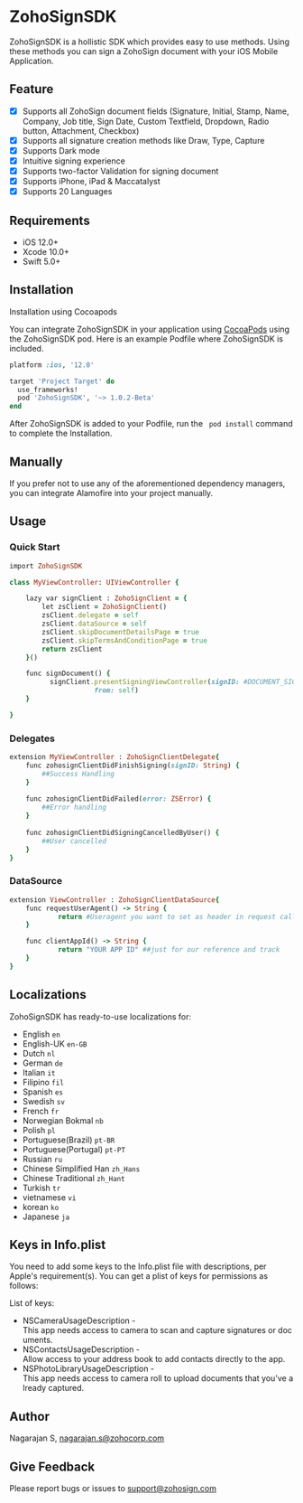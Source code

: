 # ZohoSignSDK

ZohoSignSDK is a hollistic SDK which provides easy to use methods. Using these methods you can sign a ZohoSign document with your iOS Mobile Application.

## Feature
 - [x] Supports all ZohoSign document fields (Signature, Initial, Stamp, Name, Company, Job title, Sign Date, Custom Textfield, Dropdown, Radio button, Attachment, Checkbox)
 - [x] Supports all signature creation methods like Draw, Type, Capture
 - [x] Supports Dark mode
 - [x] Intuitive signing experience 
 - [x] Supports two-factor Validation for signing document
 - [x] Supports iPhone, iPad & Maccatalyst 
 - [x] Supports 20 Languages 
 
## Requirements

* iOS 12.0+ 
* Xcode 10.0+
* Swift 5.0+

## Installation
Installation using Cocoapods

You can integrate ZohoSignSDK in your application using [CocoaPods](https://cocoapods.org) using the ZohoSignSDK pod. Here is an example Podfile where ZohoSignSDK is included.

```ruby
platform :ios, '12.0'

target 'Project Target' do
  use_frameworks!
  pod 'ZohoSignSDK', '~> 1.0.2-Beta'
end
```

After ZohoSignSDK is added to your Podfile, run the ``` pod install``` command to complete the Installation.


## Manually

If you prefer not to use any of the aforementioned dependency managers, you can integrate Alamofire into your project manually.

## Usage

### Quick Start

```ruby
import ZohoSignSDK

class MyViewController: UIViewController {

    lazy var signClient : ZohoSignClient = {
        let zsClient = ZohoSignClient()
        zsClient.delegate = self
        zsClient.dataSource = self
        zsClient.skipDocumentDetailsPage = true
        zsClient.skipTermsAndConditionPage = true
        return zsClient
    }()

    func signDocument() {
          signClient.presentSigningViewController(signID: #DOCUMENT_SIGN_ID_TO_BE_SIGNED#, 
                     from: self)
    }

}
```


### Delegates
```ruby
extension MyViewController : ZohoSignClientDelegate{
    func zohosignClientDidFinishSigning(signID: String) {
        ##Success Handling
    }
    
    func zohosignClientDidFailed(error: ZSError) {
        ##Error handling
    }
    
    func zohosignClientDidSigningCancelledByUser() {
        ##User cancelled
    }
}
```

### DataSource
```ruby
extension ViewController : ZohoSignClientDataSource{
    func requestUserAgent() -> String {
            return #Useragent you want to set as header in request calls#>\
    }

    func clientAppId() -> String {
            return "YOUR APP ID" ##just for our reference and track
    }
}
```

## Localizations

ZohoSignSDK has ready-to-use localizations for:

* English ```en```
* English-UK ```en-GB```
* Dutch ```nl```
* German ```de```
* Italian ```it```
* Filipino ```fil```
* Spanish ```es```
* Swedish ```sv```
* French ```fr```
* Norwegian Bokmal ```nb```
* Polish ```pl```
* Portuguese(Brazil) ```pt-BR```
* Portuguese(Portugal) ```pt-PT```
* Russian ```ru```
* Chinese Simplified Han ```zh_Hans```
* Chinese Traditional ```zh_Hant```
* Turkish ```tr```
* vietnamese ```vi```
* korean ```ko```
* Japanese ```ja```

## Keys in Info.plist

You need to add some keys to the Info.plist file with descriptions, per Apple's requirement(s). You can get a plist of keys for permissions as follows:

List of keys:

* NSCameraUsageDescription - This app needs access to camera to scan and capture signatures or documents. 
* NSContactsUsageDescription - Allow access to your address book to add contacts directly to the app.
* NSPhotoLibraryUsageDescription - This app needs access to camera roll to upload documents that you've already captured.


## Author

Nagarajan S, nagarajan.s@zohocorp.com

## Give Feedback

Please report bugs or issues to support@zohosign.com
